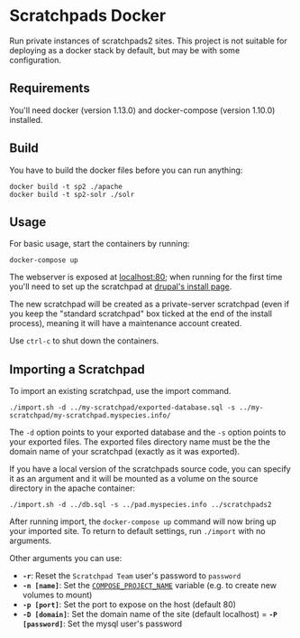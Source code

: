Scratchpads Docker
=================

Run private instances of scratchpads2 sites. This project is not suitable for deploying
as a docker stack by default, but may be with some configuration.

Requirements
------------

You'll need docker (version 1.13.0) and docker-compose (version 1.10.0) installed.

Build
-----

You have to build the docker files before you can run anything:

    docker build -t sp2 ./apache
    docker build -t sp2-solr ./solr

Usage
-----

For basic usage, start the containers by running:

	docker-compose up

The webserver is exposed at [localhost:80](http://localhost:80); when running for the first time
you'll need to set up the scratchpad at [drupal's install page](http://localhost:80/install.php).

The new scratchpad will be created as a private-server scratchpad (even if you keep the
"standard scratchpad" box ticked at the end of the install process), meaning it will have
a maintenance account created.

Use `ctrl-c` to shut down the containers.

Importing a Scratchpad
----------------------

To import an existing scratchpad, use the import command.

    ./import.sh -d ../my-scratchpad/exported-database.sql -s ../my-scratchpad/my-scratchpad.myspecies.info/

The `-d` option points to your exported database and the `-s` option points to your exported files.
The exported files directory name must be the the domain name of your scratchpad (exactly as it was exported).

If you have a local version of the scratchpads source code, you can specify it as an argument
and it will be mounted as a volume on the source directory in the apache container:

    ./import.sh -d ../db.sql -s ../pad.myspecies.info ../scratchpads2

After running import, the `docker-compose up` command will now bring up your imported site. To return to default settings, run `./import` with no arguments.

Other arguments you can use:

 - **`-r`**: Reset the `Scratchpad Team` user's password to `password`
 - **`-n [name]`**: Set the [`COMPOSE_PROJECT_NAME`](https://docs.docker.com/compose/reference/envvars/#compose_project_name) variable (e.g. to create new volumes to mount)
 - **`-p [port]`**: Set the port to expose on the host (default 80)
 - **`-D [domain]`**: Set the domain name of the site (default localhost)
 = **`-P [password]`**: Set the mysql user's password